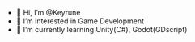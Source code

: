 - 👋 Hi, I’m @Keyrune
- 👀 I’m interested in Game Development
- 🌱 I’m currently learning Unity(C#), Godot(GDscript)
  
